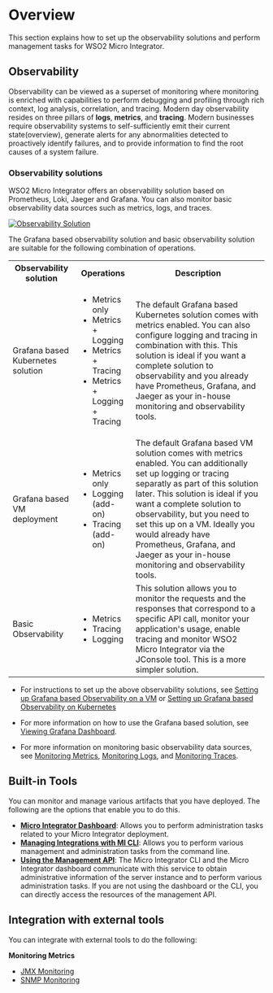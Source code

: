 # Overview

This section explains how to set up the observability solutions and perform management tasks for WSO2 Micro Integrator.

## Observability

Observability can be viewed as a superset of monitoring where monitoring is enriched with capabilities to perform debugging 
and profiling through rich context, log analysis, correlation, and tracing. Modern day observability resides on three pillars 
of **logs**, **metrics**, and **tracing**. Modern businesses require observability systems to self-sufficiently emit their current 
state(overview), generate alerts for any abnormalities detected to proactively identify failures, and to provide information to 
find the root causes of a system failure.

### Observability solutions

WSO2 Micro Integrator offers an observability solution based on Prometheus, Loki, Jaeger and Grafana. You can also monitor basic observability data sources such as metrics, logs, and traces.

[![Observability Solution]({{base_path}}/assets/img/observe/observability.png)]({{base_path}}/assets/img/observe/observability.png)

The Grafana based observability solution and basic observability solution are suitable for the following combination of operations.

<table>
    <tr>
        <th>Observability solution</th>
        <th>Operations</th>
        <th>Description</th>
    </tr>
    <tr>
        <td>Grafana based Kubernetes solution</td>
        <td>
            <ul>
                <li>Metrics only</li>
                <li>Metrics + Logging</li>
                <li>Metrics + Tracing</li>
                <li>Metrics + Logging + Tracing</li>
            </ul>
        </td>
        <td>The default Grafana based Kubernetes solution comes with metrics enabled. You can also configure logging and tracing in combination with this. This solution is ideal if you want a complete solution to observability and you already have Prometheus, Grafana, and Jaeger as your in-house monitoring and observability tools.</td>
    </tr>
    <tr>
        <td>Grafana based VM deployment</td>
        <td>
            <ul>
                <li>Metrics only</li>
                <li>Logging (add-on)</li>
                <li>Tracing (add-on)</li>
            </ul>
        </td>
        <td>The default Grafana based VM solution comes with metrics enabled. You can additionally set up logging or tracing separatly as part of this solution later. This solution is ideal if you want a complete solution to observability, but you need to set this up on a VM. Ideally you would already have Prometheus, Grafana, and Jaeger as your in-house monitoring and observability tools.</td>
    </tr>
    <tr>
        <td>Basic Observability</td>
        <td>
            <ul>
                <li>Metrics</li>
                <li>Tracing</li>
                <li>Logging</li>
            </ul>
        </td>
        <td>This solution allows you to monitor the requests and the responses that correspond to a specific API call, monitor your application's usage, enable tracing and monitor WSO2 Micro Integrator via the JConsole tool. This is a more simpler solution.</td>
    </tr>
</table>

* For instructions to set up the above observability solutions, see [Setting up Grafana based Observability on a VM](setting-up-cloud-native-observability-on-a-vm.md) or [Setting up Grafana based Observability on Kubernetes](setting-up-cloud-native-observability-in-kubernetes.md)

* For more information on how to use the Grafana based solution, see [Viewing Grafana Dashboard](viewing-cloud-native-observability-statistics.md).

* For more information on monitoring basic observability data sources, see [Monitoring Metrics](classic-observability-metrics/jmx-monitoring.md), [Monitoring Logs](classic-observability-logs/monitoring-logs.md), and [Monitoring Traces](classic-observability-traces/monitoring-with-opentelemetry-mi.md).

## Built-in Tools

You can monitor and manage various artifacts that you have deployed. The following are the options that enable you to do this.

- **[Micro Integrator Dashboard](working-with-integration-control-plane.md)**: Allows you to perform administration tasks related to your Micro Integrator deployment.
- **[Managing Integrations with MI CLI](managing-integrations-with-micli.md)**: Allows you to perform various management and administration tasks from the command line.
- **[Using the Management API](working-with-management-api.md)**: The Micro Integrator CLI and the Micro Integrator dashboard communicate with this service to obtain administrative information of the server instance and to perform various administration tasks. If you are not using the dashboard or the CLI, you can directly access the resources of the management API.

## Integration with external tools

You can integrate with external tools to do the following:

**Monitoring Metrics**

- [JMX Monitoring](classic-observability-metrics/jmx-monitoring.md)
- [SNMP Monitoring](classic-observability-metrics/snmp-monitoring.md)
